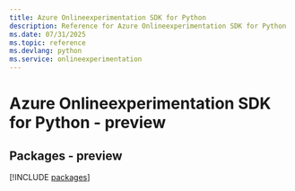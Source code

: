 ```yaml
---
title: Azure Onlineexperimentation SDK for Python
description: Reference for Azure Onlineexperimentation SDK for Python
ms.date: 07/31/2025
ms.topic: reference
ms.devlang: python
ms.service: onlineexperimentation
---
```

# Azure Onlineexperimentation SDK for Python - preview
## Packages - preview
[!INCLUDE [packages](onlineexperimentation-index.md)]
